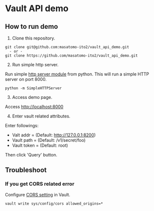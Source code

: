 # Vault API demo

## How to run demo

1. Clone this repository.

```shell
git clone git@github.com:masatomo-ito2/vault_api_demo.git
  - or - 
git clone https://github.com/masatomo-ito2/vault_api_demo.git
```

2. Run simple http server.

Run simple [http server module](https://docs.python.org/2/library/simplehttpserver.html) from python. This will run a simple HTTP server on port 8000.
```shell
python -m SimpleHTTPServer
```

3. Access demo page.

Access [http://localhost:8000](http://localhost:8000)

4. Enter vault related attributes.

Enter followings:
- Valt addr = <vault server address> (Default: http://127.0.0.1:8200)
- Vault path = <path to secret API> (Default: /v1/secret/foo)
- Vault token = <vault token> (Default: root)

Then click 'Query' button.

## Troubleshoot

### If you get CORS related error

Configure [CORS setting](https://www.vaultproject.io/api-docs/system/config-cors) in Vault.

```shell
vault write sys/config/cors allowed_origins=*
```
